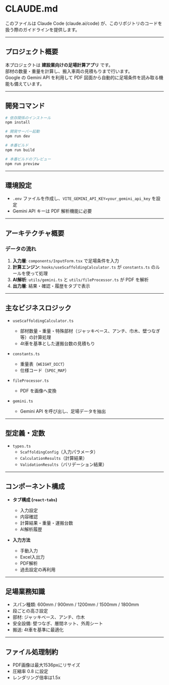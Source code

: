# CLAUDE.md

このファイルは Claude Code (claude.ai/code) が、このリポジトリのコードを扱う際のガイドラインを提供します。  

---

## プロジェクト概要
本プロジェクトは **建設業向けの足場計算アプリ** です。  
部材の数量・重量を計算し、搬入車両の見積もりまで行います。  
Google の Gemini API を利用して PDF 図面から自動的に足場条件を読み取る機能も備えています。  

---

## 開発コマンド

```bash
# 依存関係のインストール
npm install

# 開発サーバー起動
npm run dev

# 本番ビルド
npm run build

# 本番ビルドのプレビュー
npm run preview
```

---

## 環境設定
- `.env` ファイルを作成し、`VITE_GEMINI_API_KEY=your_gemini_api_key` を設定  
- Gemini API キーは PDF 解析機能に必要  

---

## アーキテクチャ概要

### データの流れ
1. **入力層**: `components/InputForm.tsx` で足場条件を入力  
2. **計算エンジン**: `hooks/useScaffoldingCalculator.ts` が `constants.ts` のルールを使って処理  
3. **AI解析**: `utils/gemini.ts` と `utils/fileProcessor.ts` が PDF を解析  
4. **出力層**: 結果・確認・履歴をタブで表示  

---

## 主なビジネスロジック
- `useScaffoldingCalculator.ts`  
  - 部材数量・重量・特殊部材（ジャッキベース、アンチ、巾木、壁つなぎ等）の計算処理  
  - 4t車を基準とした運搬台数の見積もり  

- `constants.ts`  
  - 重量表（`WEIGHT_DICT`）  
  - 仕様コード（`SPEC_MAP`）  

- `fileProcessor.ts`  
  - PDF を画像へ変換  

- `gemini.ts`  
  - Gemini API を呼び出し、足場データを抽出  

---

## 型定義・定数
- `types.ts`  
  - `ScaffoldingConfig`（入力パラメータ）  
  - `CalculationResults`（計算結果）  
  - `ValidationResults`（バリデーション結果）  

---

## コンポーネント構成
- **タブ構成 (`react-tabs`)**
  - 入力設定  
  - 内容確認  
  - 計算結果・重量・運搬台数  
  - AI解析履歴  

- **入力方法**
  - 手動入力  
  - Excel入出力  
  - PDF解析  
  - 過去設定の再利用  

---

## 足場業務知識
- スパン種類: 600mm / 900mm / 1200mm / 1500mm / 1800mm  
- 段ごとの高さ設定  
- 部材: ジャッキベース、アンチ、巾木  
- 安全設備: 壁つなぎ、層間ネット、外周シート  
- 搬送: 4t車を基準に最適化  

---

## ファイル処理制約
- PDF画像は最大1536pxにリサイズ  
- 圧縮率 0.8 に設定  
- レンダリング倍率は1.5x  
